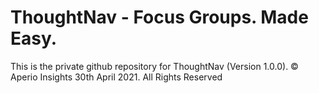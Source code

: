 # ThoughtNav - Focus Groups. Made Easy.
This is the private github repository for ThoughtNav (Version 1.0.0).
© Aperio Insights 30th April 2021. All Rights Reserved
